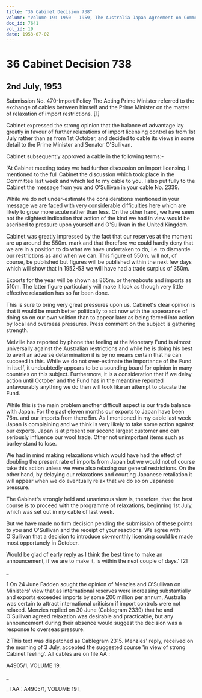 ```yaml
---
title: "36 Cabinet Decision 738"
volume: "Volume 19: 1950 - 1959, The Australia Japan Agreement on Commerce"
doc_id: 7641
vol_id: 19
date: 1953-07-02
---
```


# 36 Cabinet Decision 738

## 2nd July, 1953

Submission No. 470-Import Policy The Acting Prime Minister referred to the exchange of cables between himself and the Prime Minister on the matter of relaxation of import restrictions. [1]

Cabinet expressed the strong opinion that the balance of advantage lay greatly in favour of further relaxations of import licensing control as from 1st July rather than as from 1st October, and decided to cable its views in some detail to the Prime Minister and Senator O'Sullivan.

Cabinet subsequently approved a cable in the following terms:-

'At Cabinet meeting today we had further discussion on import licensing. I mentioned to the full Cabinet the discussion which took place in the Committee last week and which led to my cable to you. I also put fully to the Cabinet the message from you and O'Sullivan in your cable No. 2339.

While we do not under-estimate the considerations mentioned in your message we are faced with very considerable difficulties here which are likely to grow more acute rather than less. On the other hand, we have seen not the slightest indication that action of the kind we had in view would be ascribed to pressure upon yourself and O'Sullivan in the United Kingdom.

Cabinet was greatly impressed by the fact that our reserves at the moment are up around the 550m. mark and that therefore we could hardly deny that we are in a position to do what we have undertaken to do, i.e. to dismantle our restrictions as and when we can. This figure of 550m. will not, of course, be published but figures will be published within the next few days which will show that in 1952-53 we will have had a trade surplus of 350m.

Exports for the year will be shown as 865m. or thereabouts and imports as 510m. The latter figure particularly will make it look as though very little effective relaxation has so far been done.

This is sure to bring very great pressures upon us. Cabinet's clear opinion is that it would be much better politically to act now with the appearance of doing so on our own volition than to appear later as being forced into action by local and overseas pressures. Press comment on the subject is gathering strength.

Melville has reported by phone that feeling at the Monetary Fund is almost universally against the Australian restrictions and while he is doing his best to avert an adverse determination it is by no means certain that he can succeed in this. While we do not over-estimate the importance of the Fund in itself, it undoubtedly appears to be a sounding board for opinion in many countries on this subject. Furthermore, it is a consideration that if we delay action until October and the Fund has in the meantime reported unfavourably anything we do then will took like an attempt to placate the Fund.

While this is the main problem another difficult aspect is our trade balance with Japan. For the past eleven months our exports to Japan have been 76m. and our imports from there 5m. As I mentioned in my cable last week Japan is complaining and we think is very likely to take some action against our exports. Japan is at present our second largest customer and can seriously influence our wool trade. Other not unimportant items such as barley stand to lose.

We had in mind making relaxations which would have had the effect of doubling the present rate of imports from Japan but we would not of course take this action unless we were also relaxing our general restrictions. On the other hand, by delaying our relaxations and courting Japanese retaliation it will appear when we do eventually relax that we do so on Japanese pressure.

The Cabinet's strongly held and unanimous view is, therefore, that the best course is to proceed with the programme of relaxations, beginning 1st July, which was set out in my cable of last week.

But we have made no firm decision pending the submission of these points to you and O'Sullivan and the receipt of your reactions. We agree with O'Sullivan that a decision to introduce six-monthly licensing could be made most opportunely in October.

Would be glad of early reply as I think the best time to make an announcement, if we are to make it, is within the next couple of days.' [2]

_

1 On 24 June Fadden sought the opinion of Menzies and O'Sullivan on Ministers' view that as international reserves were increasing substantially and exports exceeded imports by some 200 million per annum, Australia was certain to attract international criticism if import controls were not relaxed. Menzies replied on 30 June (Cablegram 2339) that he and O'Sullivan agreed relaxation was desirable and practicable, but any announcement during their absence would suggest the decision was a response to overseas pressure.

2 This text was dispatched as Cablegram 2315. Menzies' reply, received on the morning of 3 July, accepted the suggested course 'in view of strong Cabinet feeling'. All cables are on file AA :

A4905/1, VOLUME 19.

_

_ [AA : A4905/1, VOLUME 19]_
